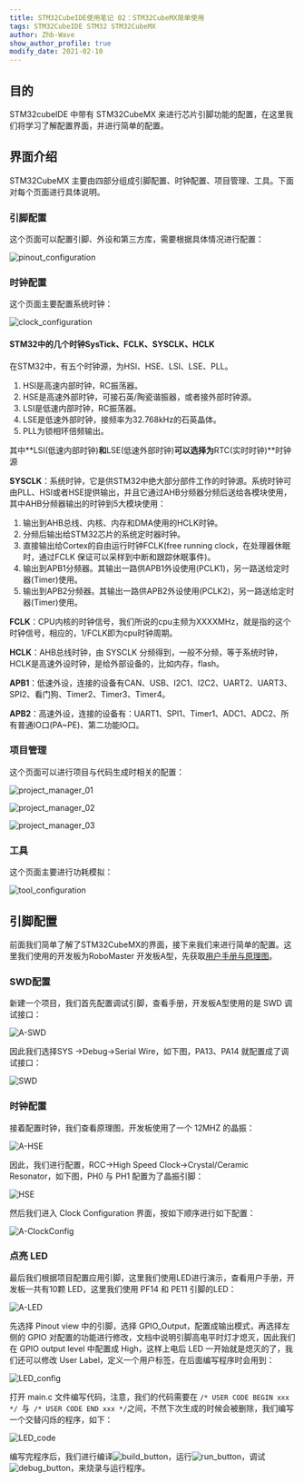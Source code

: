 ```yaml
---
title: STM32CubeIDE使用笔记 02：STM32CubeMX简单使用
tags: STM32CubeIDE STM32 STM32CubeMX
author: Zhb-Wave
show_author_profile: true
modify_date: 2021-02-10
---
```


## 目的

STM32cubeIDE 中带有 STM32CubeMX 来进行芯片引脚功能的配置，在这里我们将学习了解配置界面，并进行简单的配置。

<!--more-->

## 界面介绍

STM32CubeMX 主要由四部分组成引脚配置、时钟配置、项目管理、工具。下面对每个页面进行具体说明。

### 引脚配置

这个页面可以配置引脚、外设和第三方库，需要根据具体情况进行配置：

![pinout_configuration](http://robofuture.net.cn/assets/images/STM32CubeIDE/pinout_configuration.png)

### 时钟配置

这个页面主要配置系统时钟：

![clock_configuration](http://robofuture.net.cn/assets/images/STM32CubeIDE/clock_configuration.png)

#### STM32中的几个时钟SysTick、FCLK、SYSCLK、HCLK

在STM32中，有五个时钟源，为HSI、HSE、LSI、LSE、PLL。

1. HSI是高速内部时钟，RC振荡器。
2. HSE是高速外部时钟，可接石英/陶瓷谐振器，或者接外部时钟源。
3. LSI是低速内部时钟，RC振荡器。
4. LSE是低速外部时钟，接频率为32.768kHz的石英晶体。
5. PLL为锁相环倍频输出。

其中**LSI(低速内部时钟)**和**LSE(低速外部时钟)**可以选择为**RTC(实时时钟)**时钟源

**SYSCLK**：系统时钟，它是供STM32中绝大部分部件工作的时钟源。系统时钟可由PLL、HSI或者HSE提供输出，并且它通过AHB分频器分频后送给各模块使用，其中AHB分频器输出的时钟到5大模块使用： 

1. 输出到AHB总线、内核、内存和DMA使用的HCLK时钟。
2. 分频后输出给STM32芯片的系统定时器时钟。
3. 直接输出给Cortex的自由运行时钟FCLK(free running clock，在处理器休眠时，通过FCLK 保证可以采样到中断和跟踪休眠事件)。
4. 输出到APB1分频器。其输出一路供APB1外设使用(PCLK1)，另一路送给定时器(Timer)使用。
5. 输出到APB2分频器。其输出一路供APB2外设使用(PCLK2)，另一路送给定时器(Timer)使用。

**FCLK**：CPU内核的时钟信号，我们所说的cpu主频为XXXXMHz，就是指的这个时钟信号，相应的，1/FCLK即为cpu时钟周期。

**HCLK**：AHB总线时钟，由 SYSCLK 分频得到，一般不分频，等于系统时钟，HCLK是高速外设时钟，是给外部设备的，比如内存，flash。

**APB1**：低速外设，连接的设备有CAN、USB、I2C1、I2C2、UART2、UART3、SPI2、看门狗、Timer2、Timer3、Timer4。

**APB2**：高速外设，连接的设备有：UART1、SPI1、Timer1、ADC1、ADC2、所有普通IO口(PA~PE)、第二功能IO口。

### 项目管理

这个页面可以进行项目与代码生成时相关的配置：

![project_manager_01](http://robofuture.net.cn/assets/images/STM32CubeIDE/project_manager_01.png)

![project_manager_02](http://robofuture.net.cn/assets/images/STM32CubeIDE/project_manager_02.png)

![project_manager_03](http://robofuture.net.cn/assets/images/STM32CubeIDE/project_manager_03.png)

###  工具

这个页面主要进行功耗模拟：

![tool_configuration](http://robofuture.net.cn/assets/images/STM32CubeIDE/tool_configuration.png)

## 引脚配置

前面我们简单了解了STM32CubeMX的界面，接下来我们来进行简单的配置。这里我们使用的开发板为RoboMaster 开发板A型，先获取[用户手册与原理图](https://www.robomaster.com/zh-CN/products/components/general/development-board)。

### SWD配置

新建一个项目，我们首先配置调试引脚，查看手册，开发板A型使用的是 SWD 调试接口：

![A-SWD](http://robofuture.net.cn/assets/images/RoboMasterDevelopmentBoard/A-SWD.png)

因此我们选择SYS ->Debug->Serial Wire，如下图，PA13、PA14 就配置成了调试接口：

![SWD](http://robofuture.net.cn/assets/images/STM32CubeIDE/SWD.png)

### 时钟配置

接着配置时钟，我们查看原理图，开发板使用了一个 12MHZ 的晶振：

![A-HSE](http://robofuture.net.cn/assets/images/RoboMasterDevelopmentBoard/A-HSE.png)

因此，我们进行配置，RCC->High Speed Clock->Crystal/Ceramic Resonator，如下图，PH0 与 PH1 配置为了晶振引脚：

![HSE](http://robofuture.net.cn/assets/images/STM32CubeIDE/HSE.png)

然后我们进入 Clock Configuration 界面，按如下顺序进行如下配置：

![A-ClockConfig](http://robofuture.net.cn/assets/images/RoboMasterDevelopmentBoard/A-ClockConfig.png)

### 点亮 LED

最后我们根据项目配置应用引脚，这里我们使用LED进行演示，查看用户手册，开发板一共有10颗 LED，这里我们使用 PF14 和 PE11 引脚的LED：

![A-LED](http://robofuture.net.cn/assets/images/RoboMasterDevelopmentBoard/A-LED.png)

先选择 Pinout view 中的引脚，选择 GPIO_Output，配置成输出模式，再选择左侧的 GPIO 对配置的功能进行修改，文档中说明引脚高电平时灯才熄灭，因此我们在 GPIO output level 中配置成 High，这样上电后 LED 一开始就是熄灭的了，我们还可以修改 User Label，定义一个用户标签，在后面编写程序时会用到：

![LED_config](http://robofuture.net.cn/assets/images/STM32CubeIDE/LED_config.png)

打开 main.c 文件编写代码，注意，我们的代码需要在 `/* USER CODE BEGIN xxx */ `与` /* USER CODE END xxx */`之间，不然下次生成的时候会被删除，我们编写一个交替闪烁的程序，如下：

![LED_code](http://robofuture.net.cn/assets/images/STM32CubeIDE/LED_code.png)

编写完程序后，我们进行编译![build_button](http://robofuture.net.cn/assets/images/STM32CubeIDE/build_button.png)，运行![run_button](http://robofuture.net.cn/assets/images/STM32CubeIDE/run_button.png)，调试![debug_button](http://robofuture.net.cn/assets/images/STM32CubeIDE/debug_button.png)，来烧录与运行程序。